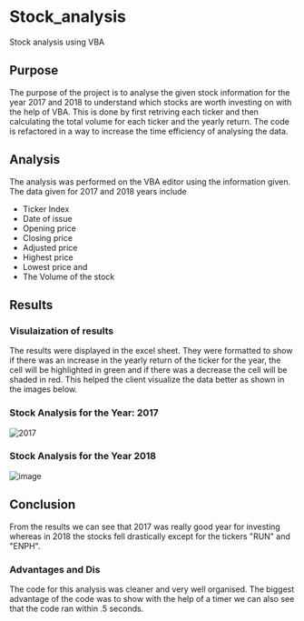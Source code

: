 # Stock_analysis
Stock analysis using VBA
## Purpose
The purpose of the project is to analyse the given stock information for the year 2017 and 2018 to understand which stocks are worth investing on with the help of VBA. This is done by first retriving each ticker and then calculating the total volume for each ticker and the yearly return. The code is refactored in a way to increase the time efficiency of analysing the data.
## Analysis
The analysis was performed on the VBA editor using the information given. The data given for 2017 and 2018 years include 
* Ticker Index 
* Date of issue
* Opening price
* Closing price
* Adjusted price
* Highest price
* Lowest price and
* The Volume of the stock
## Results
### Visulaization of results
The results were displayed in the excel sheet. They were formatted to show if there was an increase in the yearly return of the ticker for the year, the cell will be highlighted in green and if there was a decrease the cell will be shaded in red. This helped the client visualize the data better as shown in the images below.
### Stock Analysis for the Year: 2017
![2017](https://user-images.githubusercontent.com/94252681/154615202-f5455e54-89b4-43c0-9ad5-a36042578c24.png)
### Stock Analysis for the Year 2018
![image](https://user-images.githubusercontent.com/94252681/154615335-04942910-4965-4c6e-ade6-6adc43733f87.png)
## Conclusion
From the results we can see that 2017 was really good year for investing whereas in 2018 the stocks fell drastically except for the tickers "RUN" and "ENPH". 
### Advantages and Dis
The code for this analysis was cleaner and very well organised. The biggest advantage of the code was to show with the help of a timer we can also see that the code ran within .5 seconds.

